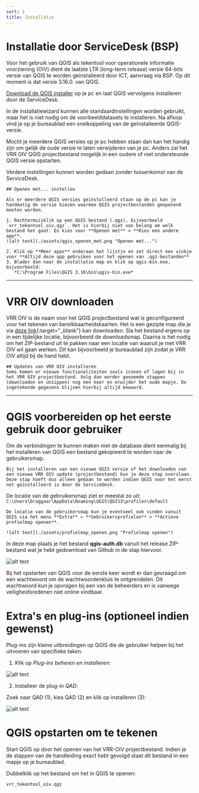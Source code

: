 ```yaml
---
sort: 1
title: Installatie
---
```


# Installatie door ServiceDesk (BSP)

Voor het gebruik van QGIS als tekentool voor operationele informatie voorziening (OIV) dient de laatste LTR (long-term release) versie 64-bits versie van QGIS te worden geïnstalleerd door ICT, aanvraag via BSP. Op dit moment is dat versie 3.16.0. van QGIS. 

[Download de QGIS installer](https://qgis.org/nl/site/forusers/download.html) op je pc en laat QGIS vervolgens installeren door de ServiceDesk.

In de installatiewizard kunnen alle standaardinstellingen worden gebruikt, maar het is niet nodig om de voorbeelddatasets te installeren. Na afloop vind je op je bureaublad een snelkoppeling van de geïnstalleerde QGIS-versie.

Mocht je meerdere QGIS versies op je pc hebben staan dan kan het handig zijn om gelijk de oude versie te laten verwijderen van je pc. Anders zal het VRR OIV QGIS projectbestand mogelijk in een oudere of niet ondersteunde QGIS versie opstarten.

Verdere instellingen kunnen worden gedaan zonder tussenkomst van de ServiceDesk.

```note
## Openen met... instellen

Als er meerdere QGIS versies geïnstalleerd staan op de pc kan je handmatig de versie kiezen waarmee QGIS projectbestanden geopenend moeten worden.

1. Rechtermuisklik op een QGIS bestand (.qgz), bijvoorbeeld `vrr_tekentool_oiv.qgz`. Het is hierbij niet van belang om welk bestand het gaat. En kies voor **Openen met** > **Kies een andere app**.
![alt text](./assets/qgis_openen_met.png "Openen met...")

2. Klik op **Meer apps** onderaan het lijstje en zet direct een vinkje voor **Altijd deze app gebruiken voor het openen van .qgz-bestanden**
3. Blader dan naar de installatie map en klik op qgis-bin.exe, bijvoorbeeld:
   *C:\Program Files\QGIS 3.16\bin\qgis-bin.exe*
```
****

# VRR OIV downloaden

VRR OIV is de naam voor het QGIS projectbestand wat is geconfigureerd voor het tekenen van bereikbaarheidskaarten. Het is een gezipte map die je via [deze link](https://github.com/VR-RR/vrr-oiv/zipball/main){:target="_blank"} kan downloaden. Sla het bestand ergens op in een tijdelijke locatie, bijvoorbeeld de downloadsmap. Daarna is het nodig om het ZIP-bestand uit te pakken naar een locatie van waaruit je met VRR OIV wil gaan werken. Dit kan bijvoorbeeld je bureaublad zijn zodat je VRR OIV altijd bij de hand hebt.

```note
## Updates van VRR OIV installeren
Soms komen er nieuwe functionaliteiten zoals iconen of lagen bij in het VRR OIV projectbestand. Volg dan eerder genoemde stappen (downloaden en unzippen) nog een keer en erwijder het oude mapje. De ingetekende gegevens blijven hierbij altijd bewaard.

```
****

# QGIS voorbereiden op het eerste gebruik door gebruiker

Om de verbindingen te kunnen maken met de database dient eenmalig bij het installeren van QGIS een bestand gekopieerd te worden naar de gebruikersmap.

```note
Bij het installeren van een nieuwe QGIS versie of het downloaden van een nieuwe VRR OIV update (projectbestand) kun je deze stap overslaan. Deze stap hoeft dus alleen gedaan te worden indien QGIS voor het eerst net geïnstalleerd is door de ServiceDesk.
```

De locatie van de gebruikersmap ziet er meestal zo uit: ```C:\Users\braggaar\AppData\Roaming\QGIS\QGIS3\profiles\default```


```tip
De locatie van de gebruikersmap kun je eventueel ook vinden vanuit QGIS via het menu **Extra** > **Gebruikersprofielen** > **Actieve profielmap openen**.

![alt text](./assets/profielmap_openen.png "Profielmap openen")
```

In deze map plaats je het bestand **qgis-auth.db** vanuit het release ZIP-bestand wat je hebt gedownload van Github in de stap hiervoor.

![alt text](./assets/profielmap_openen.png "Profielmap openen")

Bij het opstarten van QGIS voor de eerste keer wordt er dan gevraagd om een wachtwoord om de wachtwoordenkluis te ontgrendelen. Dit wachtwoord kun je opvragen bij een van de beheerders en is vanwege veiligheidsredenen niet online vindbaar.

# Extra's en plug-ins (optioneel indien gewenst)

Plug-ins zijn kleine uitbreidingen op QGIS die de gebruiker helpen bij het uitvoeren van specifieke taken.

1. Klik op *Plug-ins beheren en installeren*:

![alt text](./assets/install_plugins.png "Klik op Plug-ins beheren en installeren...")

2. Installeer de plug-in *QAD*:

Zoek naar QAD (1), kies QAD (2) en klik op installeren (3):

![alt text](./assets/install_plugin.png "Klik op Plug-ins beheren en installeren...")

# QGIS opstarten om te tekenen

Start QGIS op door het openen van het VRR-OIV projectbestand. Indien je de stappen van de handleiding exact hebt gevolgd staat dit bestand in een mapje op je bureaublad.

Dubbelklik op het bestand om het in QGIS te openen:

`vrr_tekentool_oiv.qgz`
